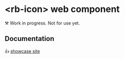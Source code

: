 # &lt;rb-icon&gt; web component
&#9874; Work in progress. Not for use yet.

## Documentation
👍 [showcase site](https://rapid-build-ui.io/)